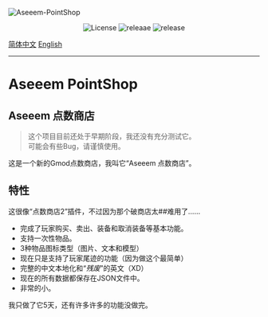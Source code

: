 <!--![Logo](https://raw.githubusercontent.com/Kamisato-Ayaka-233/Aseeem-PointShop/main/ASEEEM.png) -->
![Aseeem-PointShop](https://socialify.git.ci/Kamisato-Ayaka-233/Aseeem-PointShop/image?description=1&font=KoHo&logo=https%3A%2F%2Fs1.ax1x.com%2F2022%2F11%2F16%2FzVfpjK.png&name=1&owner=1&pattern=Diagonal%20Stripes&theme=Dark)

<div align="center">
  <img src="https://img.shields.io/github/license/Kamisato-Ayaka-233/Aseeem-PointShop?style=for-the-badge", alt="License">
  <img src="https://img.shields.io/github/downloads/Kamisato-Ayaka-233/Aseeem-PointShop/alpha/total?color=%23abcde&style=for-the-badge" alt="releaae">
  <img src="https://img.shields.io/github/v/release/Kamisato-Ayaka-233/Aseeem-PointShop?style=for-the-badge" alt="release">
</div>

[简体中文](README_CN.md) [English](README.md)

---

# Aseeem PointShop
## Aseeem 点数商店

> 这个项目目前还处于早期阶段，我还没有充分测试它。  
> 可能会有些Bug，请谨慎使用。

这是一个新的Gmod点数商店，我叫它“Aseeem 点数商店”。

## 特性

这很像“点数商店2”插件，不过因为那个破商店太##难用了……

* 完成了玩家购买、卖出、装备和取消装备等基本功能。
* 支持一次性物品。
* 3种物品图标类型（图片、文本和模型）
* 现在只是支持了玩家尾迹的功能（因为做这个最简单）
* 完整的中文本地化和“*残废*”的英文（XD）
* 现在的所有数据都保存在JSON文件中。
* 非常的小。

我只做了它5天，还有许多许多的功能没做完。

